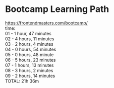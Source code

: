 # Bootcamp Learning Path
https://frontendmasters.com/bootcamp/<br>
time:<br>
01 - 1 hour, 47 minutes<br> 
02 - 4 hours, 11 minutes<br>
03 - 2 hours, 4 minutes<br>
04 - 0 hours, 54 minutes<br>
05 - 0 hours, 48 minute<br>
06 - 5 hours, 23 minutes<br>
07 - 1 hours, 13 minutes<br>
08 - 3 hours, 2 minutes<br>
09 - 2 hours, 14 minutes<br>
TOTAL: 21h 36m